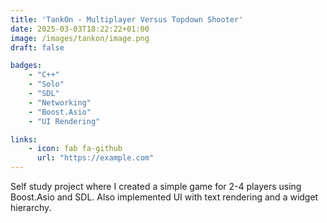 ```yaml
---
title: 'TankOn - Multiplayer Versus Topdown Shooter'
date: 2025-03-03T18:22:22+01:00
image: /images/tankon/image.png
draft: false

badges:
    - "C++"
    - "Solo"
    - "SDL"
    - "Networking"
    - "Boost.Asio"
    - "UI Rendering"

links:
    - icon: fab fa-github
      url: "https://example.com"
---
```


Self study project where I created a simple game for 2-4 players using Boost.Asio and SDL. Also implemented UI with text rendering and a widget hierarchy.

<!--more-->